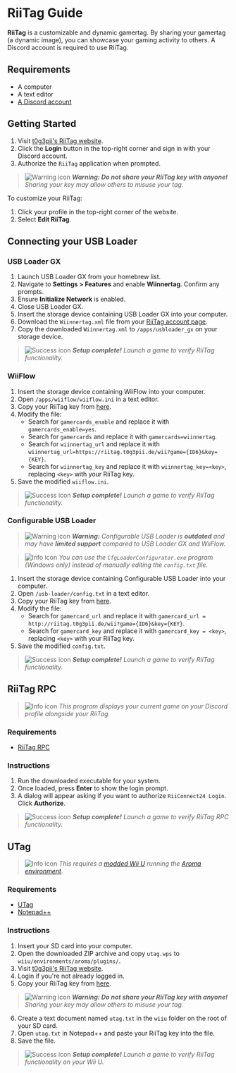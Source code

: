 # RiiTag Guide

**RiiTag** is a customizable and dynamic gamertag. By sharing your gamertag (a dynamic image), you can showcase your gaming activity to others. A Discord account is required to use RiiTag.

## Requirements
- A computer
- A text editor
- [A Discord account](https://discord.com/login)

## Getting Started

1. Visit [t0g3pii's RiiTag website](https://riitag.t0g3pii.de/).
2. Click the **Login** button in the top-right corner and sign in with your Discord account.
3. Authorize the `RiiTag` application when prompted.

> ![Warning icon](https://upload.wikimedia.org/wikipedia/commons/thumb/f/f1/OOjs_UI_icon_information-warning.svg/20px-OOjs_UI_icon_information-warning.svg.png) ***Warning: Do not share your RiiTag key with anyone!** Sharing your key may allow others to misuse your tag.*

To customize your RiiTag:
1. Click your profile in the top-right corner of the website.
2. Select **Edit RiiTag**.

## Connecting your USB Loader

### USB Loader GX

1. Launch USB Loader GX from your homebrew list.
2. Navigate to **Settings > Features** and enable **Wiinnertag**. Confirm any prompts.
3. Ensure **Initialize Network** is enabled.
4. Close USB Loader GX.
5. Insert the storage device containing USB Loader GX into your computer.
6. Download the `Wiinnertag.xml` file from your [RiiTag account page](https://riitag.t0g3pii.de/account).
7. Copy the downloaded `Wiinnertag.xml` to `/apps/usbloader_gx` on your storage device.

> ![Success icon](https://upload.wikimedia.org/wikipedia/commons/thumb/1/17/OOjs_UI_icon_information-constructive.svg/20px-OOjs_UI_icon_information-constructive.svg.png) ***Setup complete!** Launch a game to verify RiiTag functionality.*

### WiiFlow

1. Insert the storage device containing WiiFlow into your computer.
2. Open `/apps/wiiflow/wiiflow.ini` in a text editor.
3. Copy your RiiTag key from [here](https://riitag.t0g3pii.de/account).
4. Modify the file:
    - Search for `gamercards_enable` and replace it with `gamercards_enable=yes`.
    - Search for `gamercards` and replace it with `gamercards=wiinnertag`.
    - Search for `wiinnertag_url` and replace it with `wiinnertag_url=https://riitag.t0g3pii.de/wii?game={ID6}&key={KEY}`.
    - Search for `wiinnertag_key` and replace it with `wiinnertag_key=<key>`, replacing `<key>` with your RiiTag key.
5. Save the modified `wiiflow.ini`.

> ![Success icon](https://upload.wikimedia.org/wikipedia/commons/thumb/1/17/OOjs_UI_icon_information-constructive.svg/20px-OOjs_UI_icon_information-constructive.svg.png) ***Setup complete!** Launch a game to verify RiiTag functionality.*

### Configurable USB Loader

> ![Warning icon](https://upload.wikimedia.org/wikipedia/commons/thumb/f/f1/OOjs_UI_icon_information-warning.svg/20px-OOjs_UI_icon_information-warning.svg.png) ***Warning:** Configurable USB Loader is **outdated** and may have **limited support** compared to USB Loader GX and WiiFlow.*

> ![Info icon](https://upload.wikimedia.org/wikipedia/commons/thumb/e/ec/OOjs_UI_icon_information-progressive.svg/20px-OOjs_UI_icon_information-progressive.svg.png) *You can use the `CfgLoaderConfigurator.exe` program (Windows only) instead of manually editing the `config.txt` file.*

1. Insert the storage device containing Configurable USB Loader into your computer.
2. Open `/usb-loader/config.txt` in a text editor.
3. Copy your RiiTag key from [here](https://riitag.t0g3pii.de/account).
4. Modify the file:
    - Search for `gamercard_url` and replace it with `gamercard_url = http://riitag.t0g3pii.de/wii?game={ID6}&key={KEY}`.
    - Search for `gamercard_key` and replace it with `gamercard_key = <key>`, replacing `<key>` with your RiiTag key.
5. Save the modified `config.txt`.

> ![Success icon](https://upload.wikimedia.org/wikipedia/commons/thumb/1/17/OOjs_UI_icon_information-constructive.svg/20px-OOjs_UI_icon_information-constructive.svg.png) ***Setup complete!** Launch a game to verify RiiTag functionality.*

## RiiTag RPC

> ![Info icon](https://upload.wikimedia.org/wikipedia/commons/thumb/e/ec/OOjs_UI_icon_information-progressive.svg/20px-OOjs_UI_icon_information-progressive.svg.png) *This program displays your current game on your Discord profile alongside your RiiTag.*

### Requirements
- [RiiTag RPC](https://github.com/t0g3pii/RiiTag-RPC/releases/latest)

### Instructions

1. Run the downloaded executable for your system.
2. Once loaded, press **Enter** to show the login prompt.
3. A dialog will appear asking if you want to authorize `RiiConnect24 Login`. Click **Authorize**.

> ![Success icon](https://upload.wikimedia.org/wikipedia/commons/thumb/1/17/OOjs_UI_icon_information-constructive.svg/20px-OOjs_UI_icon_information-constructive.svg.png) ***Setup complete!** Launch a game to verify RiiTag RPC functionality.*

## UTag

> ![Info icon](https://upload.wikimedia.org/wikipedia/commons/thumb/e/ec/OOjs_UI_icon_information-progressive.svg/20px-OOjs_UI_icon_information-progressive.svg.png) *This requires a [modded Wii U](https://wiiu.hacks.guide/) running the [Aroma environment](https://wiiu.hacks.guide/aroma/getting-started).*

### Requirements
- [UTag](https://github.com/t0g3pii/UTag/releases/latest)
- [Notepad++](https://notepad-plus-plus.org/downloads/)

### Instructions

1. Insert your SD card into your computer.
2. Open the downloaded ZIP archive and copy `utag.wps` to `wiiu/environments/aroma/plugins/`.
3. Visit [t0g3pii's RiiTag website](https://riitag.t0g3pii.de/).
4. Login if you're not already logged in.
5. Copy your RiiTag key from [here](https://riitag.t0g3pii.de/account).

> ![Warning icon](https://upload.wikimedia.org/wikipedia/commons/thumb/f/f1/OOjs_UI_icon_information-warning.svg/20px-OOjs_UI_icon_information-warning.svg.png) ***Warning: Do not share your RiiTag key with anyone!** Sharing your key may allow others to misuse your tag.*

6. Create a text document named `utag.txt` in the `wiiu` folder on the root of your SD card.
7. Open `utag.txt` in Notepad++ and paste your RiiTag key into the file.
8. Save the file.

> ![Success icon](https://upload.wikimedia.org/wikipedia/commons/thumb/1/17/OOjs_UI_icon_information-constructive.svg/20px-OOjs_UI_icon_information-constructive.svg.png) ***Setup complete!** Launch a game to verify RiiTag functionality on your Wii U.*
